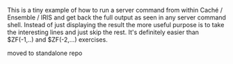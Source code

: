 This is a tiny example of how to run a server command from within Caché / Ensemble / IRIS 
and get back the full output as seen in any server command shell. 
Instead of just displaying the result the more useful purpose is to take the interesting lines 
and just skip the rest. 
It's definitely easier than $ZF(-1,..) and $ZF(-2,...) exercises. 

moved to standalone repo
